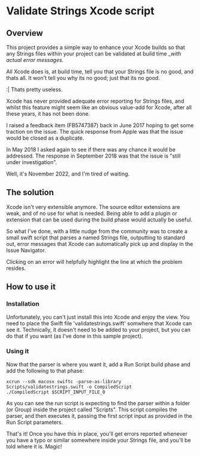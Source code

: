 #  Validate Strings Xcode script
## Overview
This project provides a simple way to enhance your Xcode builds so that any Strings files within your project can be validated at build time __with actual error messages._

All Xcode does is, at build time, tell you that your Strings file is no good, and thats all.  It won't tell you why its no good; just that its no good.

:| Thats pretty useless.

Xcode has never provided adequate error reporting for Strings files, and whilst this feature might seem like an obvious value-add for Xcode, after all these years, it has not been done.

I raised a feedback item (FB5747387) back in June 2017 hoping to get some traction on the issue.  The quick response from Apple was that the issue would be closed as a duplicate.

In May 2018 I asked again to see if there was any chance it would be addressed.  The response in September 2018 was that the issue is "still under investigation".

Well, it's November 2022, and I'm tired of waiting.
## The solution
Xcode isn't very extensible anymore.  The source editor extensions are weak, and of no use for what is needed.  Being able to add a plugin or extension that can be used during the build phase would actually be useful.

So what I've done, with a little nudge from the community was to create a small swift script that parses a named Strings file, outputting to standard out, error messages that Xcode can automatically pick up and display in the Issue Navigator.

Clicking on an error will helpfully highlight the line at which the problem resides.
## How to use it
### Installation
Unfortunately, you can't just install this into Xcode and enjoy the view.  You need to place the Swift file 'validatestrings.swift' somwhere that Xcode can see it.  Technically, it doesn't need to be added to your project, but you can do that if you want (as I've done in this sample project).
### Using it
Now that the parser is where you want it, add a Run Script build phase and add the following to that phase:

    xcrun --sdk macosx swiftc -parse-as-library Scripts/validatestrings.swift -o CompiledScript
    ./CompiledScript $SCRIPT_INPUT_FILE_0

As you can see the run script is expecting to find the parser within a folder (or Group) inside the project called "Scripts".  This script compiles the parser, and then executes it, passing the first script input as provided in the Run Script parameters.

That's it!  Once you have this in place, you'll get errors reported whenever you have a typo or similar somewhere inside your Strings file, and you'll be told where it is.  Magic!
